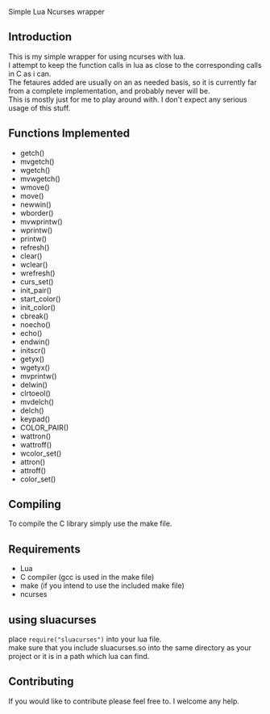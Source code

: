 Simple Lua Ncurses wrapper

## Introduction
This is my simple wrapper for using ncurses with lua.  
I attempt to keep the function calls in lua as close to the corresponding calls in C as i can.  
The fetaures added are usually on an as needed basis, so it is currently far from a complete implementation, and probably never will be.  
This is mostly just for me to play around with. I don't expect any serious usage of this stuff.  

## Functions Implemented
- getch() 
- mvgetch() 
- wgetch() 
- mvwgetch() 
- wmove() 
- move() 
- newwin() 
- wborder() 
- mvwprintw() 
- wprintw() 
- printw() 
- refresh()
- clear()
- wclear() 
- wrefresh() 
- curs_set()
- init_pair()
- start_color()
- init_color()
- cbreak()
- noecho()
- echo()
- endwin()
- initscr()
- getyx()
- wgetyx()
- mvprintw()
- delwin()
- clrtoeol()
- mvdelch()
- delch()
- keypad()
- COLOR_PAIR()
- wattron()
- wattroff()
- wcolor_set()
- attron()
- attroff()
- color_set()

## Compiling
To compile the C library simply use the make file. 

## Requirements
- Lua
- C compiler (gcc is used in the make file)
- make (if you intend to use the included make file)
- ncurses

## using sluacurses
place `require("sluacurses")` into your lua file.  
make sure that you include sluacurses.so into the same directory as your project or it is in a path which lua can find.

## Contributing
If you would like to contribute please feel free to. I welcome any help.

